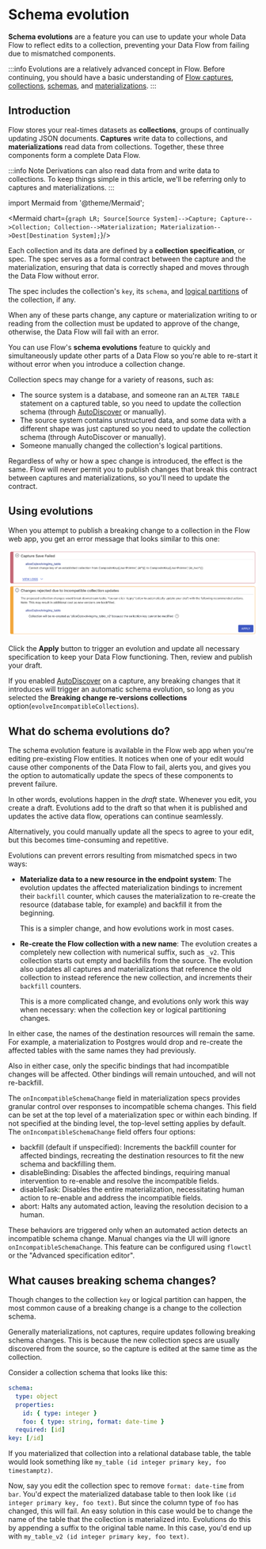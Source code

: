 # Schema evolution

**Schema evolutions** are a feature you can use to update your whole Data Flow to reflect edits to a collection, preventing your Data Flow from failing due to mismatched components.

:::info
Evolutions are a relatively advanced concept in Flow.
Before continuing, you should have a basic understanding of [Flow captures](../captures.md), [collections](../collections.md), [schemas](../schemas.md), and [materializations](../materialization.md).
:::

## Introduction

Flow stores your real-times datasets as **collections**, groups of continually updating JSON documents.
**Captures** write data to collections, and **materializations** read data from collections.
Together, these three components form a complete Data Flow.

:::info Note
Derivations can also read data from and write data to collections.
To keep things simple in this article, we'll be referring only to captures and materializations.
:::

import Mermaid from '@theme/Mermaid';

<Mermaid chart={`
  graph LR;
    Source[Source System]-->Capture;
		Capture-->Collection;
    Collection-->Materialization;
    Materialization-->Dest[Destination System];
`}/>

Each collection and its data are defined by a **collection specification**, or spec.
The spec serves as a formal contract between the capture and the materialization, ensuring that data is correctly shaped and moves through the Data Flow without error.

The spec includes the collection's `key`, its `schema`, and [logical partitions](./projections.md#logical-partitions) of the collection, if any.

When any of these parts change, any capture or materialization writing to or reading from the collection must be updated to approve of the change, otherwise, the Data Flow will fail with an error.

You can use Flow's **schema evolutions** feature to quickly and simultaneously update other parts of a Data Flow so you're able to re-start it without error when you introduce a collection change.

Collection specs may change for a variety of reasons, such as:

- The source system is a database, and someone ran an `ALTER TABLE` statement on a captured table, so you need to update the collection schema (through [AutoDiscover](../captures.md#autodiscover) or manually).
- The source system contains unstructured data, and some data with a different shape was just captured so you need to update the collection schema (through AutoDiscover or manually).
- Someone manually changed the collection's logical partitions.

Regardless of why or how a spec change is introduced, the effect is the same. Flow will never permit you to publish changes that break this contract between captures and materializations, so you'll need to update the contract.

## Using evolutions

When you attempt to publish a breaking change to a collection in the Flow web app, you get an error message that looks similar to this one:

![](<./evolutions-images/ui-evolution-re-create.png>)

Click the **Apply** button to trigger an evolution and update all necessary specification to keep your Data Flow functioning. Then, review and publish your draft.

If you enabled [AutoDiscover](../captures.md#autodiscover) on a capture, any breaking changes that it introduces will trigger an automatic schema evolution, so long as you selected the **Breaking change re-versions collections** option(`evolveIncompatibleCollections`).

## What do schema evolutions do?

The schema evolution feature is available in the Flow web app when you're editing pre-existing Flow entities.
It notices when one of your edit would cause other components of the Data Flow to fail, alerts you, and gives you the option to automatically update the specs of these components to prevent failure.

In other words, evolutions happen in the *draft* state. Whenever you edit, you create a draft.
Evolutions add to the draft so that when it is published and updates the active data flow, operations can continue seamlessly.

Alternatively, you could manually update all the specs to agree to your edit, but this becomes time-consuming and repetitive.

Evolutions can prevent errors resulting from mismatched specs in two ways:

* **Materialize data to a new resource in the endpoint system**: The evolution updates the affected materialization bindings to increment their `backfill` counter, which causes the materialization to re-create the resource (database table, for example) and backfill it from the beginning.

   This is a simpler change, and how evolutions work in most cases.

* **Re-create the Flow collection with a new name**: The evolution creates a completely new collection with numerical suffix, such as `_v2`. This collection starts out empty and backfills from the source. The evolution also updates all captures and materializations that reference the old collection to instead reference the new collection, and increments their `backfill` counters.

   This is a more complicated change, and evolutions only work this way when necessary: when the collection key or logical partitioning changes.

In either case, the names of the destination resources will remain the same. For example, a materialization to Postgres would drop and re-create the affected tables with the same names they had previously.

Also in either case, only the specific bindings that had incompatible changes will be affected. Other bindings will remain untouched, and will not re-backfill.

The `onIncompatibleSchemaChange` field in materialization specs provides granular control over responses to incompatible schema changes.
This field can be set at the top level of a materialization spec or within each binding.
If not specified at the binding level, the top-level setting applies by default.
The `onIncompatibleSchemaChange` field offers four options:

- backfill (default if unspecified): Increments the backfill counter for affected bindings, recreating the destination resources to fit the new schema and backfilling them.
- disableBinding: Disables the affected bindings, requiring manual intervention to re-enable and resolve the incompatible fields.
- disableTask: Disables the entire materialization, necessitating human action to re-enable and address the incompatible fields.
- abort: Halts any automated action, leaving the resolution decision to a human.

These behaviors are triggered only when an automated action detects an incompatible schema change.
Manual changes via the UI will ignore `onIncompatibleSchemaChange`.
This feature can be configured using `flowctl` or the "Advanced specification editor".

## What causes breaking schema changes?

Though changes to the collection `key` or logical partition can happen, the most common cause of a breaking change is a change to the collection schema.

Generally materializations, not captures, require updates following breaking schema changes. This is because the new collection specs are usually discovered from the source, so the capture is edited at the same time as the collection.

Consider a collection schema that looks like this:

```yaml
schema:
  type: object
  properties:
    id: { type: integer }
    foo: { type: string, format: date-time }
  required: [id]
key: [/id]
```

If you materialized that collection into a relational database table, the table would look something like `my_table (id integer primary key, foo timestamptz)`.

Now, say you edit the collection spec to remove `format: date-time` from `bar`. You'd expect the materialized database table to then look like `(id integer primary key, foo text)`. But since the column type of `foo` has changed, this will fail. An easy solution in this case would be to change the name of the table that the collection is materialized into. Evolutions do this by appending a suffix to the original table name. In this case, you'd end up with `my_table_v2 (id integer primary key, foo text)`.
